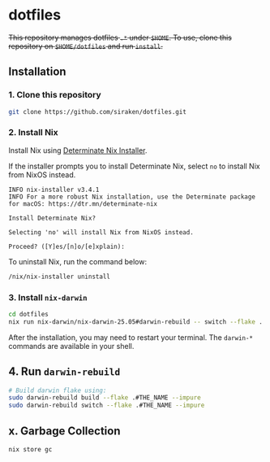 # dotfiles

~~This repository manages dotfiles `.*` under `$HOME`. To use, clone this repository on `$HOME/dotfiles` and run `install`.~~

## Installation

### 1. Clone this repository

```bash
git clone https://github.com/siraken/dotfiles.git
```

### 2. Install Nix

Install Nix using [Determinate Nix Installer](https://github.com/DeterminateSystems/nix-installer).

If the installer prompts you to install Determinate Nix, select `no` to install Nix from NixOS instead.

```
INFO nix-installer v3.4.1
INFO For a more robust Nix installation, use the Determinate package for macOS: https://dtr.mn/determinate-nix

Install Determinate Nix?

Selecting 'no' will install Nix from NixOS instead.

Proceed? ([Y]es/[n]o/[e]xplain):
```

To uninstall Nix, run the command below:

```bash
/nix/nix-installer uninstall
```

### 3. Install `nix-darwin`

```bash
cd dotfiles
nix run nix-darwin/nix-darwin-25.05#darwin-rebuild -- switch --flake .
```

After the installation, you may need to restart your terminal. The `darwin-*` commands are available in your shell.

## 4. Run `darwin-rebuild`

```bash
# Build darwin flake using:
sudo darwin-rebuild build --flake .#THE_NAME --impure
sudo darwin-rebuild switch --flake .#THE_NAME --impure
```

## x. Garbage Collection

```bash
nix store gc
```
